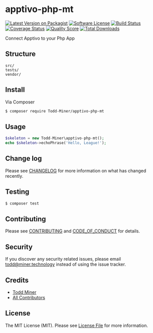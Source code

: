 # apptivo-php-mt

[![Latest Version on Packagist][ico-version]][link-packagist]
[![Software License][ico-license]](LICENSE.md)
[![Build Status][ico-travis]][link-travis]
[![Coverage Status][ico-scrutinizer]][link-scrutinizer]
[![Quality Score][ico-code-quality]][link-code-quality]
[![Total Downloads][ico-downloads]][link-downloads]

Connect Apptivo to your Php App

## Structure


```
src/
tests/
vendor/
```


## Install

Via Composer

``` bash
$ composer require Todd-Miner/apptivo-php-mt
```

## Usage

``` php
$skeleton = new Todd-Miner\apptivo-php-mt();
echo $skeleton->echoPhrase('Hello, League!');
```

## Change log

Please see [CHANGELOG](CHANGELOG.md) for more information on what has changed recently.

## Testing

``` bash
$ composer test
```

## Contributing

Please see [CONTRIBUTING](CONTRIBUTING.md) and [CODE_OF_CONDUCT](CODE_OF_CONDUCT.md) for details.

## Security

If you discover any security related issues, please email todd@miner.technology instead of using the issue tracker.

## Credits

- [Todd Miner][link-author]
- [All Contributors][link-contributors]

## License

The MIT License (MIT). Please see [License File](LICENSE.md) for more information.

[ico-version]: https://img.shields.io/packagist/v/Todd-Miner/apptivo-php-mt.svg?style=flat-square
[ico-license]: https://img.shields.io/badge/license-MIT-brightgreen.svg?style=flat-square
[ico-travis]: https://img.shields.io/travis/Todd-Miner/apptivo-php-mt/master.svg?style=flat-square
[ico-scrutinizer]: https://img.shields.io/scrutinizer/coverage/g/Todd-Miner/apptivo-php-mt.svg?style=flat-square
[ico-code-quality]: https://img.shields.io/scrutinizer/g/Todd-Miner/apptivo-php-mt.svg?style=flat-square
[ico-downloads]: https://img.shields.io/packagist/dt/Todd-Miner/apptivo-php-mt.svg?style=flat-square

[link-packagist]: https://packagist.org/packages/Todd-Miner/apptivo-php-mt
[link-travis]: https://travis-ci.org/Todd-Miner/apptivo-php-mt
[link-scrutinizer]: https://scrutinizer-ci.com/g/Todd-Miner/apptivo-php-mt/code-structure
[link-code-quality]: https://scrutinizer-ci.com/g/Todd-Miner/apptivo-php-mt
[link-downloads]: https://packagist.org/packages/Todd-Miner/apptivo-php-mt
[link-author]: https://github.com/Todd-Miner
[link-contributors]: ../../contributors
